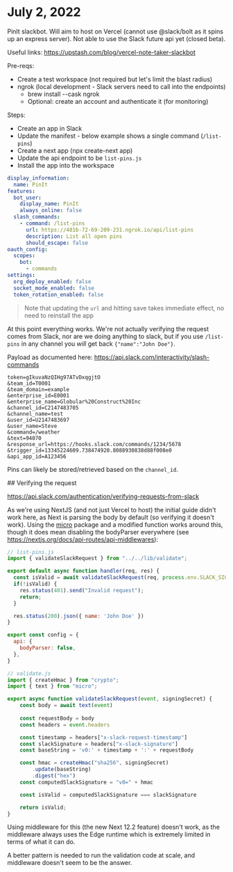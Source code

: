# July 2, 2022

PinIt slackbot.  Will aim to host on Vercel (cannot use @slack/bolt as it spins up an express server).  Not able to use the Slack future api yet (closed beta).

Useful links: https://upstash.com/blog/vercel-note-taker-slackbot

Pre-reqs:
- Create a test workspace (not required but let's limit the blast radius)
- ngrok (local development - Slack servers need to call into the endpoints)
  - brew install --cask ngrok
  - Optional: create an account and authenticate it (for monitoring)

Steps:
- Create an app in Slack
- Update the manifest - below example shows a single command (`/list-pins`)
- Create a next app (npx create-next app)
- Update the api endpoint to be `list-pins.js`
- Install the app into the workspace

```yaml
display_information:
  name: PinIt
features:
  bot_user:
    display_name: PinIt
    always_online: false
  slash_commands:
    - command: /list-pins
      url: https://481b-72-69-209-231.ngrok.io/api/list-pins
      description: List all open pins
      should_escape: false
oauth_config:
  scopes:
    bot:
      - commands
settings:
  org_deploy_enabled: false
  socket_mode_enabled: false
  token_rotation_enabled: false
```

> Note that updating the `url` and hitting save takes immediate effect, no need to reinstall the app

At this point everything works.  We're not actually verifying the request comes from Slack, nor are we doing anything to slack, but if you use `/list-pins` in any channel you _will_ get back `{"name":"John Doe"}`.

Payload as documented here: https://api.slack.com/interactivity/slash-commands

```
token=gIkuvaNzQIHg97ATvDxqgjtO
&team_id=T0001
&team_domain=example
&enterprise_id=E0001
&enterprise_name=Globular%20Construct%20Inc
&channel_id=C2147483705
&channel_name=test
&user_id=U2147483697
&user_name=Steve
&command=/weather
&text=94070
&response_url=https://hooks.slack.com/commands/1234/5678
&trigger_id=13345224609.738474920.8088930838d88f008e0
&api_app_id=A123456
```

Pins can likely be stored/retrieved based on the `channel_id`.

## Verifying the request

https://api.slack.com/authentication/verifying-requests-from-slack

As we're using NextJS (and not just Vercel to host) the initial guide didn't work here, as Next is parsing the body by default (so verifying it doesn't work).  Using the [micro](https://github.com/vercel/micro) package and a modified function works around this, though it does mean disabling the bodyParser everywhere (see https://nextjs.org/docs/api-routes/api-middlewares):

```javascript
// list-pins.js
import { validateSlackRequest } from "../../lib/validate";

export default async function handler(req, res) {
  const isValid = await validateSlackRequest(req, process.env.SLACK_SIGNING_SECRET);
  if(!isValid) {
    res.status(401).send("Invalid request");
    return;
  }

  res.status(200).json({ name: 'John Doe' })
}

export const config = {
  api: {
    bodyParser: false,
  },
}

// validate.js
import { createHmac } from "crypto";
import { text } from "micro";

export async function validateSlackRequest(event, signingSecret) {
    const body = await text(event)
  
    const requestBody = body
    const headers = event.headers

    const timestamp = headers["x-slack-request-timestamp"]
    const slackSignature = headers["x-slack-signature"]
    const baseString = 'v0:' + timestamp + ':' + requestBody

    const hmac = createHmac("sha256", signingSecret)
        .update(baseString)
        .digest("hex")
    const computedSlackSignature = "v0=" + hmac

    const isValid = computedSlackSignature === slackSignature

    return isValid;
}
```

Using middleware for this (the new Next 12.2 feature) doesn't work, as the middleware always uses the Edge runtime which is extremely limited in terms of what it can do.

A better pattern is needed to run the validation code at scale, and middleware doesn't seem to be the answer.
